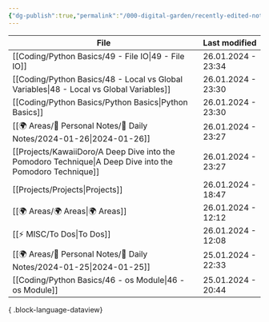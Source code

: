 ```yaml
---
{"dg-publish":true,"permalink":"/000-digital-garden/recently-edited-notes/","dgPassFrontmatter":true,"noteIcon":"3","created":"2023-12-14T09:05:52.599+05:30","updated":"2023-12-14T09:12:44.868+05:30"}
---
```


| File                                                                                                        | Last modified      |
| ----------------------------------------------------------------------------------------------------------- | ------------------ |
| [[Coding/Python Basics/49 - File IO\|49 - File IO]]                                                      | 26.01.2024 - 23:34 |
| [[Coding/Python Basics/48 - Local vs Global Variables\|48 - Local vs Global Variables]]                  | 26.01.2024 - 23:30 |
| [[Coding/Python Basics/Python Basics\|Python Basics]]                                                    | 26.01.2024 - 23:30 |
| [[🌍 Areas/📧 Personal Notes/📓 Daily Notes/2024-01-26\|2024-01-26]]                                     | 26.01.2024 - 23:27 |
| [[Projects/KawaiiDoro/A Deep Dive into the Pomodoro Technique\|A Deep Dive into the Pomodoro Technique]] | 26.01.2024 - 23:27 |
| [[Projects/Projects\|Projects]]                                                                          | 26.01.2024 - 18:47 |
| [[🌍 Areas/🌍 Areas\|🌍 Areas]]                                                                          | 26.01.2024 - 12:12 |
| [[⚡ MISC/To Dos\|To Dos]]                                                                                | 26.01.2024 - 12:08 |
| [[🌍 Areas/📧 Personal Notes/📓 Daily Notes/2024-01-25\|2024-01-25]]                                     | 25.01.2024 - 22:33 |
| [[Coding/Python Basics/46 - os Module\|46 - os Module]]                                                  | 25.01.2024 - 20:44 |

{ .block-language-dataview}